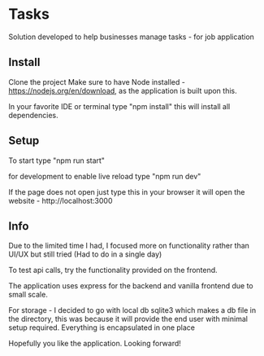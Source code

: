 # Tasks
Solution developed to help businesses manage tasks - for job application


## Install
Clone the project
Make sure to have Node installed - https://nodejs.org/en/download, as the application is built upon this.

In your favorite IDE or terminal type "npm install" this will install all dependencies.

## Setup
To start type "npm run start"

for development to enable live reload type "npm run dev"

If the page does not open just type this in your browser it will open the website - http://localhost:3000 

## Info
Due to the limited time I had, I focused more on functionality rather than UI/UX but still tried (Had to do in a single day)

To test api calls, try the functionality provided on the frontend.

The application uses express for the backend and vanilla frontend due to small scale.

For storage - I decided to go with local db sqlite3 which makes a db file in the directory, this was because it will provide the end user with minimal setup required. Everything is encapsulated in one place

Hopefully you like the application. Looking forward!
